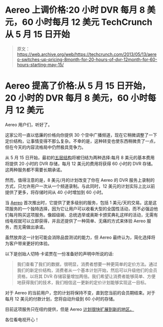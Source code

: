 # Aereo 上调价格:20 小时 DVR 每月 8 美元，60 小时每月 12 美元 TechCrunch 从 5 月 15 日开始

> 原文：<https://web.archive.org/web/https://techcrunch.com/2013/05/13/aereo-switches-up-pricing-8month-for-20-hours-of-dvr-12month-for-60-hours-starting-may-15/>

# Aereo 提高了价格:从 5 月 15 日开始，20 小时的 DVR 每月 8 美元，60 小时每月 12 美元

Aereo 用户们，听好了。

这家公司一直以低廉的价格向你提供 30 个空中广播频道，现在它稍微调整了一下定价结构，让事情变得不那么复杂。不幸的是，这种转变也使东西稍微贵了一点，但在今天的内容流格局中仍然极具竞争力。

从 5 月 15 日开始，最初的[五层结构](https://web.archive.org/web/20220929202007/https://aereo.com/plans)将被归结为两种选择:每月 8 美元的基本费用将提供 20 小时的 DVR 存储，每月 12 美元的费用将获得 60 小时的 DVR 存储。这两种服务都不需要长期承诺。

然而，值得注意的是，8 美元/月的计划改变了你在 Aereo 的 DVR 服务上录制的方式，只允许用户一次从一个频道录制。与此同时，12 美元的计划实际上比以前提供了更多，将存储时间从 40 小时增加到 60 小时。

当 [Aereo](https://web.archive.org/web/20220929202007/https://beta.techcrunch.com/tag/aereo/) 首次推出时，它提供了更多级别的服务，包括 1 美元/天的交易。这是这项服务的一个独特选择，因为它让用户可以收看大型的全国性活动，而不必强迫他们每月购买这项服务。像超级碗、总统选举或奥斯卡颁奖典礼这样的活动，无需有线电视就可以立即获得，并且还提供了一种简单、无痛的方式来体验 Aereo 服务，而无需做出承诺。

虽然放弃这一计划可能会消除品尝测试的能力，但 Aereo 最终认为，简化选择将为客户带来更好的体验。

以下是创始人切特·卡诺贾在一份准备好的声明中所说的话:

> 我们查看了我们的数据，很明显，消费者想要一种更简单的定价方法。通过我们的新定价结构，消费者从一个基本计划开始，然后可以升级他们的会员资格，以将其 DVR 存储容量增加两倍。我们希望让消费者能够简单、方便地获得我们的技术，我们相信这一更新的定价计划能够实现这一目标。

对于 Aereo 的当前用户，您的计划将保持不变，直到您当前的会员期结束。对于每月 12 美元的付款计划，您将自动升级到 60 小时的存储。

目前这项服务只在纽约提供，但是 Aereo [计划很快扩展到新的地区。](https://web.archive.org/web/20220929202007/https://beta.techcrunch.com/2013/02/25/aereo-launches-cable-killer-ad-campaign-expands-into-29-new-nyc-counties/)

各位看电视开心！